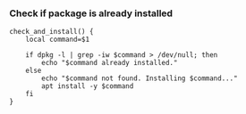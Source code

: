 ### Check if package is already installed
```
check_and_install() {
    local command=$1

    if dpkg -l | grep -iw $command > /dev/null; then
        echo "$command already installed."
    else
        echo "$command not found. Installing $command..."
        apt install -y $command
    fi
}
```
